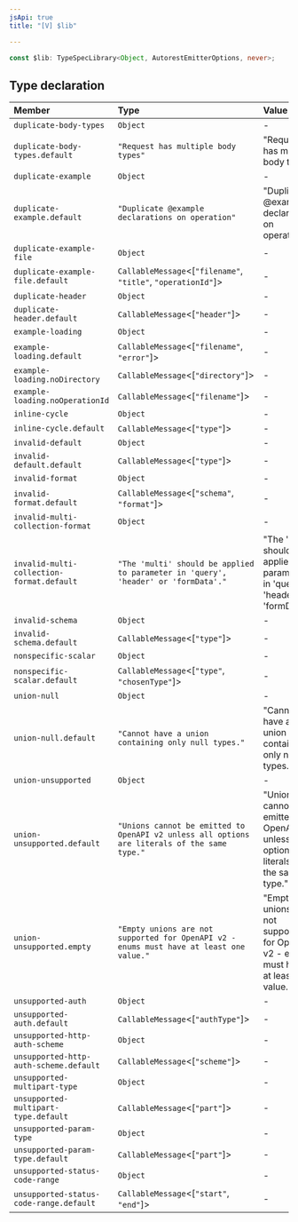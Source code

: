 ```yaml
---
jsApi: true
title: "[V] $lib"

---
```

```ts
const $lib: TypeSpecLibrary<Object, AutorestEmitterOptions, never>;
```

## Type declaration

| Member | Type | Value |
| :------ | :------ | :------ |
| `duplicate-body-types` | `Object` | - |
| `duplicate-body-types.default` | `"Request has multiple body types"` | "Request has multiple body types" |
| `duplicate-example` | `Object` | - |
| `duplicate-example.default` | `"Duplicate @example declarations on operation"` | "Duplicate @example declarations on operation" |
| `duplicate-example-file` | `Object` | - |
| `duplicate-example-file.default` | `CallableMessage`<[`"filename"`, `"title"`, `"operationId"`]\> | - |
| `duplicate-header` | `Object` | - |
| `duplicate-header.default` | `CallableMessage`<[`"header"`]\> | - |
| `example-loading` | `Object` | - |
| `example-loading.default` | `CallableMessage`<[`"filename"`, `"error"`]\> | - |
| `example-loading.noDirectory` | `CallableMessage`<[`"directory"`]\> | - |
| `example-loading.noOperationId` | `CallableMessage`<[`"filename"`]\> | - |
| `inline-cycle` | `Object` | - |
| `inline-cycle.default` | `CallableMessage`<[`"type"`]\> | - |
| `invalid-default` | `Object` | - |
| `invalid-default.default` | `CallableMessage`<[`"type"`]\> | - |
| `invalid-format` | `Object` | - |
| `invalid-format.default` | `CallableMessage`<[`"schema"`, `"format"`]\> | - |
| `invalid-multi-collection-format` | `Object` | - |
| `invalid-multi-collection-format.default` | `"The 'multi' should be applied to parameter in 'query', 'header' or 'formData'."` | "The 'multi' should be applied to parameter in 'query', 'header' or 'formData'." |
| `invalid-schema` | `Object` | - |
| `invalid-schema.default` | `CallableMessage`<[`"type"`]\> | - |
| `nonspecific-scalar` | `Object` | - |
| `nonspecific-scalar.default` | `CallableMessage`<[`"type"`, `"chosenType"`]\> | - |
| `union-null` | `Object` | - |
| `union-null.default` | `"Cannot have a union containing only null types."` | "Cannot have a union containing only null types." |
| `union-unsupported` | `Object` | - |
| `union-unsupported.default` | `"Unions cannot be emitted to OpenAPI v2 unless all options are literals of the same type."` | "Unions cannot be emitted to OpenAPI v2 unless all options are literals of the same type." |
| `union-unsupported.empty` | `"Empty unions are not supported for OpenAPI v2 - enums must have at least one value."` | "Empty unions are not supported for OpenAPI v2 - enums must have at least one value." |
| `unsupported-auth` | `Object` | - |
| `unsupported-auth.default` | `CallableMessage`<[`"authType"`]\> | - |
| `unsupported-http-auth-scheme` | `Object` | - |
| `unsupported-http-auth-scheme.default` | `CallableMessage`<[`"scheme"`]\> | - |
| `unsupported-multipart-type` | `Object` | - |
| `unsupported-multipart-type.default` | `CallableMessage`<[`"part"`]\> | - |
| `unsupported-param-type` | `Object` | - |
| `unsupported-param-type.default` | `CallableMessage`<[`"part"`]\> | - |
| `unsupported-status-code-range` | `Object` | - |
| `unsupported-status-code-range.default` | `CallableMessage`<[`"start"`, `"end"`]\> | - |
